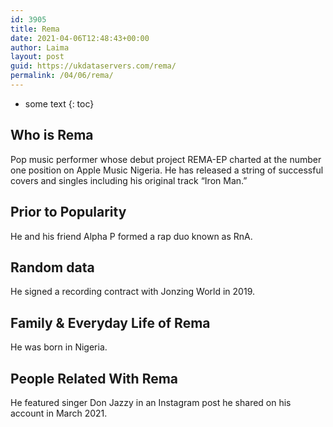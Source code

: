 ```yaml
---
id: 3905
title: Rema
date: 2021-04-06T12:48:43+00:00
author: Laima
layout: post
guid: https://ukdataservers.com/rema/
permalink: /04/06/rema/
---
```


* some text
{: toc}


## Who is Rema
                  
                  
                  
Pop music performer whose debut project REMA-EP charted at the number one position on Apple Music Nigeria. He has released a string of successful covers and singles including his original track &#8220;Iron Man.&#8221;
                  
              
            
              
            
                
                
                
## Prior to Popularity
                  
                  
                  
He and his friend Alpha P formed a rap duo known as RnA.
                  
              
            
              
            
                
                
                
## Random data
                  
                  
                  
He signed a recording contract with Jonzing World in 2019.
                  
              
            
              
            
                
                
                
## Family & Everyday Life of Rema
                  
                  
                  
He was born in Nigeria.
                  
              
            
              
            
                
                
                
## People Related With Rema
                  
                  
                  
He featured singer Don Jazzy in an Instagram post he shared on his account in March 2021.
                  
              
            
              
            
                
              
            
              
              
            
            
              
            
          
          
          
